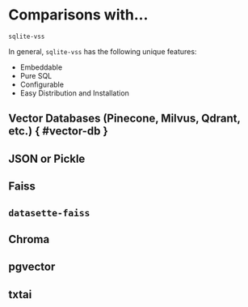 # Comparisons with...

`sqlite-vss`

In general, `sqlite-vss` has the following unique features:

- Embeddable
- Pure SQL
- Configurable
- Easy Distribution and Installation

## Vector Databases (Pinecone, Milvus, Qdrant, etc.) { #vector-db }

## JSON or Pickle

## Faiss

## `datasette-faiss`

## Chroma

## pgvector

## txtai
